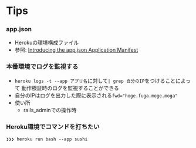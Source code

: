 # Tips
### app.json
- Herokuの環境構成ファイル
- 参照: [Introducing the app.json Application Manifest](https://blog.heroku.com/introducing_the_app_json_application_manifest)

### 本番環境でログを監視する
- `heroku logs -t --app アプリ名`に対して`| grep 自分のIP`をつけることによって
動作検証時のログを監視することができる
- 自分のIPはログを出力した際に表示される`fwd="hoge.fuga.moge.moga"`
- 使い所
  - rails_adminでの操作時

### Heroku環境でコマンドを打ちたい
```
❯❯❯ heroku run bash --app sushi
```
